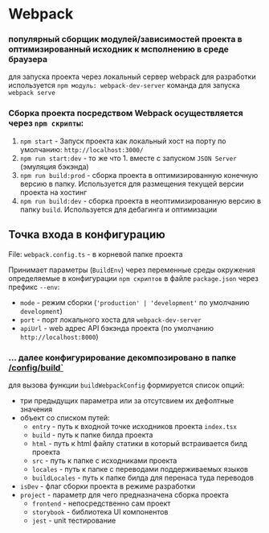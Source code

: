 # Webpack
### популярный cборщик модулей/зависимостей проекта в оптимизированный исходник к мсполнению в среде браузера

для запуска проекта через локальный сервер webpack для разработки используется `npm модуль: webpack-dev-server`
команда для запуска `webpack serve`

### Сборка проекта посредством Webpack осуществляется через `npm скрипты`:
1. `npm start` - Запуск проекта как локальный хост на порту по умолчанию: `http://localhost:3000/`
2. `npm run start:dev` - то же что 1. вместе с запуском `JSON Server` (эмуляция бэкэнда)
3. `npm run build:prod` - сборка проекта в оптимизированную конечную версию в папку. Используется для размещения текущей версии проекта на хостинг 
4. `npm run build:dev` - сборка проекта в неоптимизированную версию в папку `build`. Используется для дебагинга и оптимизации 

## Точка входа в конфигурацию
File: `webpack.config.ts` - в корневой папке проекта

Принимает параметры (`BuildEnv`) через переменные среды окружения определяемые в конфигурации `npm скриптов` в файле `package.json` через префикс `--env`:
- `mode` - режим сборки (`'production' | 'development'` по умолчанию `development`) 
- `port` - порт локального хоста для `webpack-dev-server`
- `apiUrl` - web адрес API бэкэнда проекта (по умолчанию `http://localhost:8000`)

### ... далее конфигурирование декомпозировано в папке [/config/build`](../../config/build)

для вызова функции `buildWebpackConfig` формируется список опций:
- три предыдущих параметра или за отсутсвием их дефолтные значения
- объект со списком путей:
  - `entry` - путь к входной точке исходников проекта `index.tsx`
  - `build` - путь к папке билда проекта
  - `html` - путь к html файлу статики в который встраивается билд проекта
  - `src` - путь к папке с исходниками проекта
  - `locales` - путь к папке с переводами поддерживаемых языков
  - `buildLocales` - путь к папке билда для перенаса туда переводов
- `isDev` - флаг сборки проекта в режиме разработки
- `project` - параметр для чего предназначена сборка проекта
  - `frontend` - непосредственно сам проект
  - `storybook` - библиотека UI компонентов
  - `jest` - unit тестирование